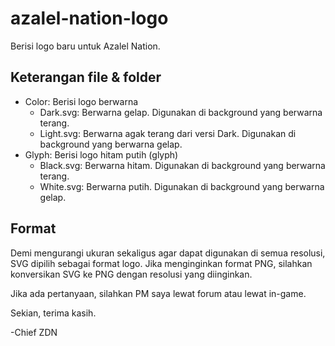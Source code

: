 # azalel-nation-logo
Berisi logo baru untuk Azalel Nation.

## Keterangan file & folder
- Color: Berisi logo berwarna
  - Dark.svg: Berwarna gelap. Digunakan di background yang berwarna terang.
  - Light.svg: Berwarna agak terang dari versi Dark. Digunakan di background yang berwarna gelap.
- Glyph: Berisi logo hitam putih (glyph)
  - Black.svg: Berwarna hitam. Digunakan di background yang berwarna terang.
  - White.svg: Berwarna putih. Digunakan di background yang berwarna gelap.

## Format
Demi mengurangi ukuran sekaligus agar dapat digunakan di semua resolusi, SVG dipilih sebagai format logo. Jika menginginkan format PNG, silahkan konversikan SVG ke PNG dengan resolusi yang diinginkan.

Jika ada pertanyaan, silahkan PM saya lewat forum atau lewat in-game.

Sekian, terima kasih.

-Chief ZDN
